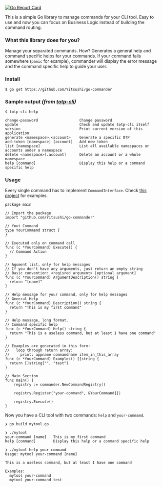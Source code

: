 [![Go Report
Card](https://goreportcard.com/badge/github.com/Yitsushi/go-commander)](https://goreportcard.com/report/github.com/Yitsushi/go-commander)

This is a simple Go library to manage commands for your CLI tool.
Easy to use and now you can focus on Business Logic instead of building
the command routing.

### What this library does for you?

Manage your separated commands. How? Generates a general help and command
specific helps for your commands. If your command fails somewhere
(`panic` for example), commander will display the error message and
the command specific help to guide your user.

### Install

```
$ go get https://github.com/Yitsushi/go-commander
```

### Sample output _(from [totp-cli](https://github.com/Yitsushi/totp-cli))_

```
$ totp-cli help

change-password                   Change password
update                            Check and update totp-cli itself
version                           Print current version of this application
generate <namespace>.<account>    Generate a specific OTP
add-token [namespace] [account]   Add new token
list [namespace]                  List all available namespaces or accounts under a namespace
delete <namespace>[.account]      Delete an account or a whole namespace
help [command]                    Display this help or a command specific help
```

### Usage

Every single command has to implement `CommandInterface`.
Check [this project](https://github.com/Yitsushi/totp-cli) for examples.

```
package main

// Import the package
import "github.com/Yitsushi/go-commander"

// Yout Command
type YourCommand struct {
}

// Executed only on command call
func (c *YourCommand) Execute() {
  // Command Action
}

// Agument list, only for help messages
// If you don't have any arguments, just return an empty string
// Basic convention: <regisred_argument> [optional_argument]
func (c *YourCommand) ArgumentDescription() string {
  return "[name]"
}

// Help message for your command, only for help messages
// General Help
func (c *YourCommand) Description() string {
  return "This is my first command"
}

// Help message, long format.
// Command specific help
func (c *YourCommand) Help() string {
  return "This is a useless command, but at least I have one command"
}

// Examples are generated in this form:
//   loop through return array:
//     print: appname commandname item_in_this_array
func (c *YourCommand) Examples() []string {
  return []string{"", "test"}
}

// Main Section
func main() {
	registry := commander.NewCommandRegistry()

	registry.Register("your-command", &YourCommand{})

	registry.Execute()
}
```

Now you have a CLI tool with two commands: `help` and `your-command`.

```
❯ go build mytool.go

❯ ./mytool
your-command [name]   This is my first command
help [command]        Display this help or a command specific help

❯ ./mytool help your-command
Usage: mytool your-command [name]

This is a useless command, but at least I have one command

Examples:
  mytool your-command
  mytool your-command test
```
